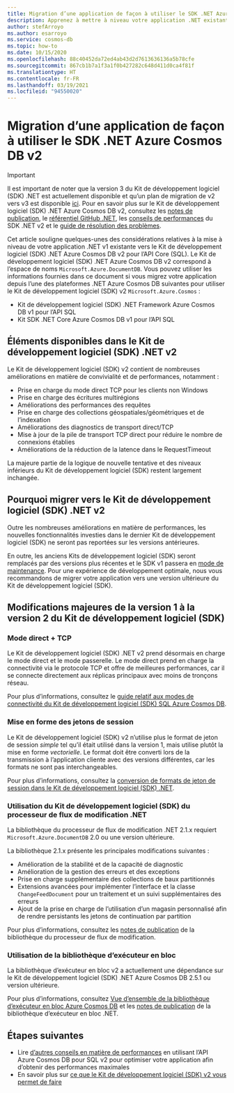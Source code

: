 ```yaml
---
title: Migration d’une application de façon à utiliser le SDK .NET Azure Cosmos DB 2.0 (Microsoft.Azure.Cosmos)
description: Apprenez à mettre à niveau votre application .NET existante du Kit de développement logiciel (SDK) v1 vers le SDK .NET v2 pour l’API Core (SQL).
author: stefArroyo
ms.author: esarroyo
ms.service: cosmos-db
ms.topic: how-to
ms.date: 10/15/2020
ms.openlocfilehash: 88c40452da72ed4ab43d2d7613636136a5b78cfe
ms.sourcegitcommit: 867cb1b7a1f3a1f0b427282c648d411d0ca4f81f
ms.translationtype: HT
ms.contentlocale: fr-FR
ms.lasthandoff: 03/19/2021
ms.locfileid: "94550020"
---
```

# <a name="migrate-your-application-to-use-the-azure-cosmos-db-net-sdk-v2"></a>Migration d’une application de façon à utiliser le SDK .NET Azure Cosmos DB v2

> [!IMPORTANT]
> Il est important de noter que la version 3 du Kit de développement logiciel (SDK) .NET est actuellement disponible et qu’un plan de migration de v2 vers v3 est disponible [ici](migrate-dotnet-v3.md). Pour en savoir plus sur le Kit de développement logiciel (SDK) .NET Azure Cosmos DB v2, consultez les [notes de publication](sql-api-sdk-dotnet.md), le [référentiel GitHub .NET](https://github.com/Azure/azure-cosmos-dotnet-v2), les [conseils de performances](performance-tips.md) du SDK .NET v2 et le [guide de résolution des problèmes](troubleshoot-dot-net-sdk.md).
>

Cet article souligne quelques-unes des considérations relatives à la mise à niveau de votre application .NET v1 existante vers le Kit de développement logiciel (SDK) .NET Azure Cosmos DB v2 pour l’API Core (SQL). Le Kit de développement logiciel (SDK) .NET Azure Cosmos DB v2 correspond à l’espace de noms `Microsoft.Azure.DocumentDB`. Vous pouvez utiliser les informations fournies dans ce document si vous migrez votre application depuis l’une des plateformes .NET Azure Cosmos DB suivantes pour utiliser le Kit de développement logiciel (SDK) v2 `Microsoft.Azure.Cosmos` :

* Kit de développement logiciel (SDK) .NET Framework Azure Cosmos DB v1 pour l’API SQL
* Kit SDK .NET Core Azure Cosmos DB v1 pour l’API SQL

## <a name="whats-available-in-the-net-v2-sdk"></a>Éléments disponibles dans le Kit de développement logiciel (SDK) .NET v2

Le Kit de développement logiciel (SDK) v2 contient de nombreuses améliorations en matière de convivialité et de performances, notamment :

* Prise en charge du mode direct TCP pour les clients non Windows
* Prise en charge des écritures multirégions
* Améliorations des performances des requêtes
* Prise en charge des collections géospatiales/géométriques et de l’indexation
* Améliorations des diagnostics de transport direct/TCP
* Mise à jour de la pile de transport TCP direct pour réduire le nombre de connexions établies
* Améliorations de la réduction de la latence dans le RequestTimeout

La majeure partie de la logique de nouvelle tentative et des niveaux inférieurs du Kit de développement logiciel (SDK) restent largement inchangée.

## <a name="why-migrate-to-the-net-v2-sdk"></a>Pourquoi migrer vers le Kit de développement logiciel (SDK) .NET v2

Outre les nombreuses améliorations en matière de performances, les nouvelles fonctionnalités investies dans le dernier Kit de développement logiciel (SDK) ne seront pas reportées sur les versions antérieures.

En outre, les anciens Kits de développement logiciel (SDK) seront remplacés par des versions plus récentes et le SDK v1 passera en [mode de maintenance](sql-api-sdk-dotnet.md). Pour une expérience de développement optimale, nous vous recommandons de migrer votre application vers une version ultérieure du Kit de développement logiciel (SDK).

## <a name="major-changes-from-v1-sdk-to-v2-sdk"></a>Modifications majeures de la version 1 à la version 2 du Kit de développement logiciel (SDK)

### <a name="direct-mode--tcp"></a>Mode direct + TCP

Le Kit de développement logiciel (SDK) .NET v2 prend désormais en charge le mode direct et le mode passerelle. Le mode direct prend en charge la connectivité via le protocole TCP et offre de meilleures performances, car il se connecte directement aux réplicas principaux avec moins de tronçons réseau.

Pour plus d’informations, consultez le [guide relatif aux modes de connectivité du Kit de développement logiciel (SDK) SQL Azure Cosmos DB](sql-sdk-connection-modes.md).

### <a name="session-token-formatting"></a>Mise en forme des jetons de session

Le Kit de développement logiciel (SDK) v2 n’utilise plus le format de jeton de session *simple* tel qu’il était utilisé dans la version 1, mais utilise plutôt la mise en forme *vectorielle*. Le format doit être converti lors de la transmission à l’application cliente avec des versions différentes, car les formats ne sont pas interchangeables.

Pour plus d’informations, consultez la [conversion de formats de jeton de session dans le Kit de développement logiciel (SDK) .NET](how-to-convert-session-token.md).

### <a name="using-the-net-change-feed-processor-sdk"></a>Utilisation du Kit de développement logiciel (SDK) du processeur de flux de modification .NET

La bibliothèque du processeur de flux de modification .NET 2.1.x requiert `Microsoft.Azure.DocumentDB` 2.0 ou une version ultérieure.

La bibliothèque 2.1.x présente les principales modifications suivantes :

* Amélioration de la stabilité et de la capacité de diagnostic
* Amélioration de la gestion des erreurs et des exceptions
* Prise en charge supplémentaire des collections de baux partitionnés
* Extensions avancées pour implémenter l’interface et la classe `ChangeFeedDocument` pour un traitement et un suivi supplémentaires des erreurs
* Ajout de la prise en charge de l’utilisation d’un magasin personnalisé afin de rendre persistants les jetons de continuation par partition

Pour plus d’informations, consultez les [notes de publication](sql-api-sdk-dotnet-changefeed.md) de la bibliothèque du processeur de flux de modification.

### <a name="using-the-bulk-executor-library"></a>Utilisation de la bibliothèque d’exécuteur en bloc

La bibliothèque d’exécuteur en bloc v2 a actuellement une dépendance sur le Kit de développement logiciel (SDK) .NET Azure Cosmos DB 2.5.1 ou version ultérieure.

Pour plus d’informations, consultez [Vue d’ensemble de la bibliothèque d’exécuteur en bloc Azure Cosmos DB](bulk-executor-overview.md) et les [notes de publication](sql-api-sdk-bulk-executor-dot-net.md) de la bibliothèque d’exécuteur en bloc .NET.

## <a name="next-steps"></a>Étapes suivantes

* Lire [d’autres conseils en matière de performances](sql-api-get-started.md) en utilisant l’API Azure Cosmos DB pour SQL v2 pour optimiser votre application afin d’obtenir des performances maximales
* En savoir plus sur [ce que le Kit de développement logiciel (SDK) v2 vous permet de faire](sql-api-dotnet-samples.md)